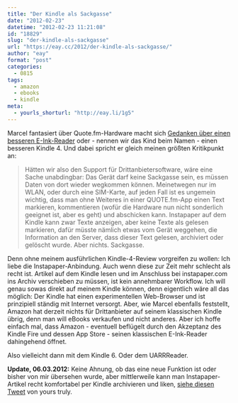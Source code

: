 ```yaml
---
title: "Der Kindle als Sackgasse"
date: "2012-02-23"
datetime: "2012-02-23 11:21:08"
id: "18829"
slug: "der-kindle-als-sackgasse"
url: "https://eay.cc/2012/der-kindle-als-sackgasse/"
author: "eay"
format: "post"
categories:
  - 0815
tags:
  - amazon
  - ebooks
  - kindle
meta:
  - yourls_shorturl: "http://eay.li/1g5"
---
```


Marcel fantasiert über Quote.fm-Hardware macht sich [Gedanken über einen besseren E-Ink-Reader](http://uarrr.org/2012/02/23/wie-ich-einen-e-ink-reader-bauen-wurde/) oder - nennen wir das Kind beim Namen - einen besseren Kindle 4. Und dabei spricht er gleich meinen größten Kritikpunkt an:

> Hätten wir also den Support für Drittanbietersoftware, wäre eine Sache unabdingbar: Das Gerät darf keine Sackgasse sein, es müssen Daten von dort wieder wegkommen können. Meinetwegen nur im WLAN, oder durch eine SIM-Karte, auf jeden Fall ist es ungemein wichtig, dass man ohne Weiteres in einer QUOTE.fm-App einen Text markieren, kommentieren (wofür die Hardware nun nicht sonderlich geeignet ist, aber es geht) und abschicken kann. Instapaper auf dem Kindle kann zwar Texte anzeigen, aber keine Texte als gelesen markieren, dafür müsste nämlich etwas vom Gerät weggehen, die Information an den Server, dass dieser Text gelesen, archiviert oder gelöscht wurde. Aber nichts. Sackgasse.

Denn ohne meinem ausführlichen Kindle-4-Review vorgreifen zu wollen: Ich liebe die Instapaper-Anbindung. Auch wenn diese zur Zeit mehr schlecht als recht ist. Artikel auf dem Kindle lesen und im Anschluss bei instapaper.com ins Archiv verschieben zu müssen, ist kein annehmbarer Workflow. Ich will genau sowas direkt auf meinem Kindle können, denn eigentlich wäre all das möglich: Der Kindle hat einen experimentellen Web-Browser und ist prinzipiell ständig mit Internet versorgt. Aber, wie Marcel ebenfalls feststellt, Amazon hat derzeit nichts für Drittanbieter auf seinem klassischen Kindle übrig, denn man will eBooks verkaufen und nicht anderes. Aber ich hoffe einfach mal, dass Amazon - eventuell beflügelt durch den Akzeptanz des Kindle Fire und dessen App Store - seinen klassischen E-Ink-Reader dahingehend öffnet.

Also vielleicht dann mit dem Kindle 6. Oder dem UARRReader.

**Update, 06.03.2012:** Keine Ahnung, ob das eine neue Funktion ist oder bisher von mir übersehen wurde, aber mittlerweile kann man Instapaper-Artikel recht komfortabel per Kindle archivieren und liken, [siehe diesen Tweet](https://twitter.com/#!/Eay/status/176956470884184064) von yours truly.
